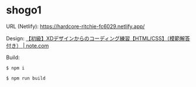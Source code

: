 # shogo1

URL (Netlify): https://hardcore-ritchie-fc6029.netlify.app/

Design: [【初級】XDデザインからのコーディング練習【HTML/CSS】（模範解答付き） | note.com](https://note.com/samuraibrass/n/n2108f5f03dd8?magazine_key=mad296098d928)

Build:

```
$ npm i

$ npm run build
```
